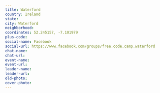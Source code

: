 ```yaml
---
title: Waterford
country: Ireland
state: 
city: Waterford
neighborhood: 
coordinates: 52.245157, -7.101979
plus-code:
social-name: Facebook
social-url: https://www.facebook.com/groups/free.code.camp.waterford
chat-name:
chat-url:
event-name:
event-url:
leader-name:
leader-url:
old-photo: 
cover-photo:
---
```

